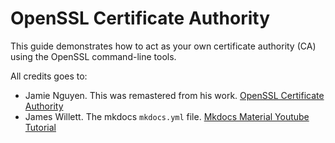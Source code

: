 # OpenSSL Certificate Authority
This guide demonstrates how to act as your own certificate authority (CA) using the OpenSSL command-line tools.

All credits goes to:
* Jamie Nguyen. This was remastered from his work. [OpenSSL Certificate Authority](https://jamielinux.com/docs/openssl-certificate-authority/index.html)
* James Willett. The mkdocs `mkdocs.yml` file. [Mkdocs Material Youtube Tutorial](https://github.com/james-willett/mkdocs-material-youtube-tutorial/tree/main)
